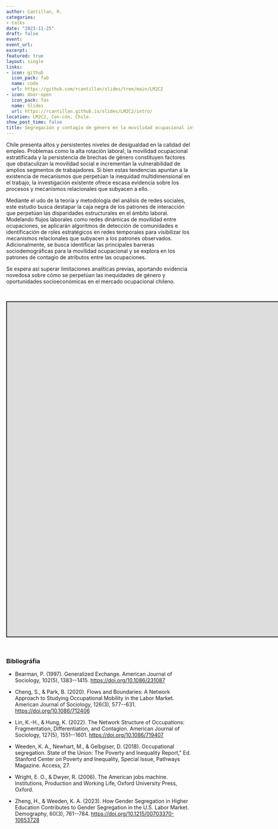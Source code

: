 ```yaml
---
author: Cantillan, R.
categories:
- talks
date: "2023-11-25"
draft: false
event: 
event_url: 
excerpt: 
featured: true
layout: single
links:
- icon: github
  icon_pack: fab
  name: code
  url: https://github.com/rcantillan/slides/tree/main/LM2C2
- icon: door-open
  icon_pack: fas
  name: Slides
  url: https://rcantillan.github.io/slides/LM2C2/intro/
location: LM2C2, Con-cón, Chile. 
show_post_time: false
title: Segregación y contagio de género en la movilidad ocupacional intrageneracional en Chile 2009 - 2020
---
```


<script src="index_files/libs/fitvids-2.1.1/fitvids.min.js"></script>


Chile presenta altos y persistentes niveles de desigualdad en la calidad del empleo. Problemas como la alta rotación laboral, la movilidad ocupacional estratificada y la persistencia de brechas de género constituyen factores que obstaculizan la movilidad social e incrementan la vulnerabilidad de amplios segmentos de trabajadores. Si bien estas tendencias apuntan a la existencia de mecanismos que perpetúan la inequidad multidimensional en el trabajo, la investigación existente ofrece escasa evidencia sobre los procesos y mecanismos relacionales que subyacen a ello.

Mediante el udo de la teoría y metodología del análisis de redes sociales, este estudio busca destapar la caja negra de los patrones de interacción que perpetúan las disparidades estructurales en el ámbito laboral. Modelando flujos laborales como redes dinámicas de movilidad entre ocupaciones, se aplicarán algoritmos de detección de comunidades e identificación de roles estratégicos en redes temporales para visibilizar los mecanismos relacionales que subyacen a los patrones observados. Adicionalmente, se busca identificar las principales barreras sociodemográficas para la movilidad ocupacional y se explora en los patrones de contagio de atributos entre las ocupaciones.

Se espera así superar limitaciones analíticas previas, aportando evidencia novedosa sobre cómo se perpetúan las inequidades de género y oportunidades socioeconómicas en el mercado ocupacional chileno.

 
 

<div class="shareagain" style="min-width:300px;margin:1em auto;" data-exeternal="1">
<iframe src="https://rcantillan.github.io/slides/LM2C2/intro/" width="1600" height="900" style="border:2px solid currentColor;" loading="lazy" allowfullscreen></iframe>
<script>fitvids('.shareagain', {players: 'iframe'});</script>
</div>

 
 

### Bibliográfia

-   Bearman, P. (1997). Generalized Exchange. American Journal of Sociology, 102(5), 1383--1415. https://doi.org/10.1086/231087

-   Cheng, S., & Park, B. (2020). Flows and Boundaries: A Network Approach to Studying Occupational Mobility in the Labor Market. American Journal of Sociology, 126(3), 577--631. https://doi.org/10.1086/712406

-   Lin, K.-H., & Hung, K. (2022). The Network Structure of Occupations: Fragmentation, Differentiation, and Contagion. American Journal of Sociology, 127(5), 1551--1601. https://doi.org/10.1086/719407

-   Weeden, K. A., Newhart, M., & Gelbgiser, D. (2018). Occupational segregation. State of the Union: The Poverty and Inequality Report," Ed. Stanford Center on Poverty and Inequality, Special Issue, Pathways Magazine. Access, 27.

-   Wright, E. O., & Dwyer, R. (2006). The American jobs machine. Institutions, Production and Working Life, Oxford University Press, Oxford.

-   Zheng, H., & Weeden, K. A. (2023). How Gender Segregation in Higher Education Contributes to Gender Segregation in the U.S. Labor Market. Demography, 60(3), 761--784. https://doi.org/10.1215/00703370-10653728
